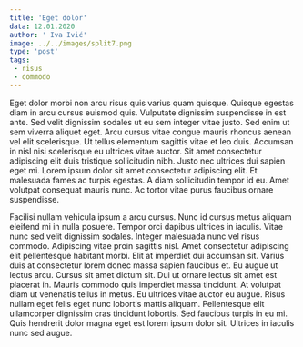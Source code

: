 ```yaml
---
title: 'Eget dolor'
data: 12.01.2020
author: ' Iva Ivić'
image: ../../images/split7.png
type: 'post'
tags:
 - risus
 - commodo
---
```

Eget dolor morbi non arcu risus quis varius quam quisque. Quisque egestas diam in arcu cursus euismod quis. Vulputate dignissim suspendisse in est ante. Sed velit dignissim sodales ut eu sem integer vitae justo. Sed enim ut sem viverra aliquet eget. Arcu cursus vitae congue mauris rhoncus aenean vel elit scelerisque. Ut tellus elementum sagittis vitae et leo duis. Accumsan in nisl nisi scelerisque eu ultrices vitae auctor. Sit amet consectetur adipiscing elit duis tristique sollicitudin nibh. Justo nec ultrices dui sapien eget mi. Lorem ipsum dolor sit amet consectetur adipiscing elit. Et malesuada fames ac turpis egestas. A diam sollicitudin tempor id eu. Amet volutpat consequat mauris nunc. Ac tortor vitae purus faucibus ornare suspendisse.

Facilisi nullam vehicula ipsum a arcu cursus. Nunc id cursus metus aliquam eleifend mi in nulla posuere. Tempor orci dapibus ultrices in iaculis. Vitae nunc sed velit dignissim sodales. Integer malesuada nunc vel risus commodo. Adipiscing vitae proin sagittis nisl. Amet consectetur adipiscing elit pellentesque habitant morbi. Elit at imperdiet dui accumsan sit. Varius duis at consectetur lorem donec massa sapien faucibus et. Eu augue ut lectus arcu. Cursus sit amet dictum sit. Dui ut ornare lectus sit amet est placerat in. Mauris commodo quis imperdiet massa tincidunt. At volutpat diam ut venenatis tellus in metus. Eu ultrices vitae auctor eu augue. Risus nullam eget felis eget nunc lobortis mattis aliquam. Pellentesque elit ullamcorper dignissim cras tincidunt lobortis. Sed faucibus turpis in eu mi. Quis hendrerit dolor magna eget est lorem ipsum dolor sit. Ultrices in iaculis nunc sed augue.